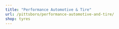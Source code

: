 ```yaml
---
title: "Performance Automotive & Tire"
url: /pittsboro/performance-automotive-and-tire/
shop: tyres
---
```

